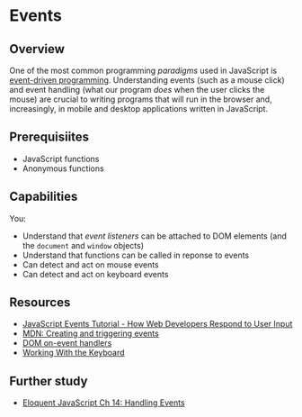 # Events

## Overview

One of the most common programming _paradigms_ used in JavaScript is [event-driven programming](https://en.wikipedia.org/wiki/Event-driven_programming). Understanding events (such as a mouse click) and event handling (what our program _does_ when the user clicks the mouse) are crucial to writing programs that will run in the browser and, increasingly, in mobile and desktop applications written in JavaScript.


## Prerequisiites

- JavaScript functions
- Anonymous functions


## Capabilities

You:

- Understand that _event listeners_ can be attached to DOM elements (and the `document` and `window` objects)
- Understand that functions can be called in reponse to events
- Can detect and act on mouse events
- Can detect and act on keyboard events


## Resources
- [JavaScript Events Tutorial - How Web Developers Respond to User Input](https://www.youtube.com/watch?v=e57ReoUn6kM) 
- [MDN: Creating and triggering events](https://developer.mozilla.org/en-US/docs/Web/Guide/Events/Creating_and_triggering_events)
- [DOM on-event handlers](https://developer.mozilla.org/en-US/docs/Web/Guide/Events/Event_handlers)
- [Working With the Keyboard](https://www.kirupa.com/html5/keyboard_events_in_javascript.htm)


## Further study
- [Eloquent JavaScript Ch 14: Handling Events](http://eloquentjavascript.net/14_event.html)
